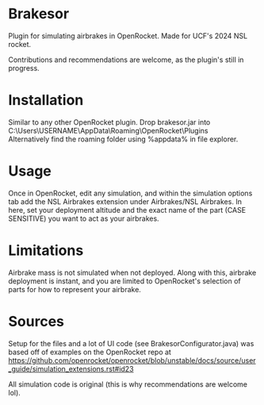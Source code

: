 # Brakesor
Plugin for simulating airbrakes in OpenRocket.
Made for UCF's 2024 NSL rocket.

Contributions and recommendations are welcome, as the plugin's still in progress.

# Installation
Similar to any other OpenRocket plugin.
Drop brakesor.jar into C:\Users\USERNAME\AppData\Roaming\OpenRocket\Plugins\
Alternatively find the roaming folder using %appdata% in file explorer.

# Usage
Once in OpenRocket, edit any simulation, and within the simulation options tab
add the NSL Airbrakes extension under Airbrakes/NSL Airbrakes. In here, 
set your deployment altitude and the exact name of the part (CASE SENSITIVE)
you want to act as your airbrakes.

# Limitations
Airbrake mass is not simulated when not deployed. Along with this, airbrake deployment
is instant, and you are limited to OpenRocket's selection of parts for how to represent
your airbrake.

# Sources
Setup for the files and a lot of UI code (see BrakesorConfigurator.java) was based off of examples on the OpenRocket repo at
https://github.com/openrocket/openrocket/blob/unstable/docs/source/user_guide/simulation_extensions.rst#id23

All simulation code is original (this is why recommendations are welcome lol).
